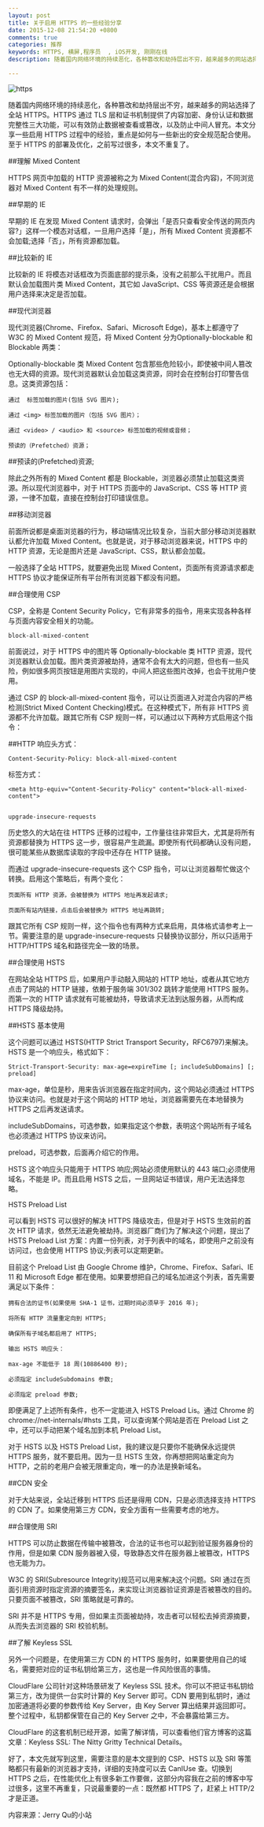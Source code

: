 ```yaml
---
layout: post
title: 关于启用 HTTPS 的一些经验分享 
date: 2015-12-08 21:54:20 +0800
comments: true
categories: 推荐
keywords: HTTPS, 横屏,程序员  , iOS开发, 刚刚在线
description: 随着国内网络环境的持续恶化，各种篡改和劫持层出不穷，越来越多的网站选择了全站 HTTPS。HTTPS 通过 TLS 层和证书机制提供了内容加密、身份认证和数据完整性三大功能，可以有效防止数据被查看或篡改，以及防止中间人冒充。本文分享一些启用 HTTPS 过程中的经验，重点是如何与一些新出的安全规范配合使用。至于 HTTPS 的部署及优化，之前写过很多，本文不重复了。

---
```



![https](http://images.90159.com/12/https.jpg)

随着国内网络环境的持续恶化，各种篡改和劫持层出不穷，越来越多的网站选择了全站 HTTPS。HTTPS 通过 TLS 层和证书机制提供了内容加密、身份认证和数据完整性三大功能，可以有效防止数据被查看或篡改，以及防止中间人冒充。本文分享一些启用 HTTPS 过程中的经验，重点是如何与一些新出的安全规范配合使用。至于 HTTPS 的部署及优化，之前写过很多，本文不重复了。


##理解 Mixed Content


HTTPS 网页中加载的 HTTP 资源被称之为 Mixed Content(混合内容)，不同浏览器对 Mixed Content 有不一样的处理规则。


##早期的 IE


早期的 IE 在发现 Mixed Content 请求时，会弹出「是否只查看安全传送的网页内容?」这样一个模态对话框，一旦用户选择「是」，所有 Mixed Content 资源都不会加载;选择「否」，所有资源都加载。


##比较新的 IE


比较新的 IE 将模态对话框改为页面底部的提示条，没有之前那么干扰用户。而且默认会加载图片类 Mixed Content，其它如 JavaScript、CSS 等资源还是会根据用户选择来决定是否加载。


##现代浏览器


现代浏览器(Chrome、Firefox、Safari、Microsoft Edge)，基本上都遵守了 W3C 的 Mixed Content 规范，将 Mixed Content 分为Optionally-blockable 和 Blockable 两类：

Optionally-blockable 类 Mixed Content 包含那些危险较小，即使被中间人篡改也无大碍的资源。现代浏览器默认会加载这类资源，同时会在控制台打印警告信息。这类资源包括：


    通过  标签加载的图片(包括 SVG 图片);

    通过 <img> 标签加载的图片（包括 SVG 图片）；

    通过 <video> / <audio> 和 <source> 标签加载的视频或音频；

    预读的（Prefetched）资源；


##预读的(Prefetched)资源;


除此之外所有的 Mixed Content 都是 Blockable，浏览器必须禁止加载这类资源。所以现代浏览器中，对于 HTTPS 页面中的 JavaScript、CSS 等 HTTP 资源，一律不加载，直接在控制台打印错误信息。


##移动浏览器


前面所说都是桌面浏览器的行为，移动端情况比较复杂，当前大部分移动浏览器默认都允许加载 Mixed Content。也就是说，对于移动浏览器来说，HTTPS 中的 HTTP 资源，无论是图片还是 JavaScript、CSS，默认都会加载。


一般选择了全站 HTTPS，就要避免出现 Mixed Content，页面所有资源请求都走 HTTPS 协议才能保证所有平台所有浏览器下都没有问题。


##合理使用 CSP


CSP，全称是 Content Security Policy，它有非常多的指令，用来实现各种各样与页面内容安全相关的功能。


	block-all-mixed-content


前面说过，对于 HTTPS 中的图片等 Optionally-blockable 类 HTTP 资源，现代浏览器默认会加载。图片类资源被劫持，通常不会有太大的问题，但也有一些风险，例如很多网页按钮是用图片实现的，中间人把这些图片改掉，也会干扰用户使用。


通过 CSP 的 block-all-mixed-content 指令，可以让页面进入对混合内容的严格检测(Strict Mixed Content Checking)模式。在这种模式下，所有非 HTTPS 资源都不允许加载。跟其它所有 CSP 规则一样，可以通过以下两种方式启用这个指令：


##HTTP 响应头方式：


    Content-Security-Policy: block-all-mixed-content 


<meta>标签方式：


    <meta http-equiv="Content-Security-Policy" content="block-all-mixed-content"> 


	upgrade-insecure-requests


历史悠久的大站在往 HTTPS 迁移的过程中，工作量往往非常巨大，尤其是将所有资源都替换为 HTTPS 这一步，很容易产生疏漏。即使所有代码都确认没有问题，很可能某些从数据库读取的字段中还存在 HTTP 链接。


而通过 upgrade-insecure-requests 这个 CSP 指令，可以让浏览器帮忙做这个转换。启用这个策略后，有两个变化：


    页面所有 HTTP 资源，会被替换为 HTTPS 地址再发起请求;

    页面所有站内链接，点击后会被替换为 HTTPS 地址再跳转;


跟其它所有 CSP 规则一样，这个指令也有两种方式来启用，具体格式请参考上一节。需要注意的是 upgrade-insecure-requests 只替换协议部分，所以只适用于 HTTP/HTTPS 域名和路径完全一致的场景。


##合理使用 HSTS


在网站全站 HTTPS 后，如果用户手动敲入网站的 HTTP 地址，或者从其它地方点击了网站的 HTTP 链接，依赖于服务端 301/302 跳转才能使用 HTTPS 服务。而第一次的 HTTP 请求就有可能被劫持，导致请求无法到达服务器，从而构成 HTTPS 降级劫持。


##HSTS 基本使用


这个问题可以通过 HSTS(HTTP Strict Transport Security，RFC6797)来解决。HSTS 是一个响应头，格式如下：


    Strict-Transport-Security: max-age=expireTime [; includeSubDomains] [; preload] 


max-age，单位是秒，用来告诉浏览器在指定时间内，这个网站必须通过 HTTPS 协议来访问。也就是对于这个网站的 HTTP 地址，浏览器需要先在本地替换为 HTTPS 之后再发送请求。


includeSubDomains，可选参数，如果指定这个参数，表明这个网站所有子域名也必须通过 HTTPS 协议来访问。


preload，可选参数，后面再介绍它的作用。


HSTS 这个响应头只能用于 HTTPS 响应;网站必须使用默认的 443 端口;必须使用域名，不能是 IP。而且启用 HSTS 之后，一旦网站证书错误，用户无法选择忽略。


HSTS Preload List


可以看到 HSTS 可以很好的解决 HTTPS 降级攻击，但是对于 HSTS 生效前的首次 HTTP 请求，依然无法避免被劫持。浏览器厂商们为了解决这个问题，提出了 HSTS Preload List 方案：内置一份列表，对于列表中的域名，即使用户之前没有访问过，也会使用 HTTPS 协议;列表可以定期更新。


目前这个 Preload List 由 Google Chrome 维护，Chrome、Firefox、Safari、IE 11 和 Microsoft Edge 都在使用。如果要想把自己的域名加进这个列表，首先需要满足以下条件：


    拥有合法的证书(如果使用 SHA-1 证书，过期时间必须早于 2016 年);

    将所有 HTTP 流量重定向到 HTTPS;

    确保所有子域名都启用了 HTTPS;

    输出 HSTS 响应头：

    max-age 不能低于 18 周(10886400 秒);

    必须指定 includeSubdomains 参数;

    必须指定 preload 参数;


即便满足了上述所有条件，也不一定能进入 HSTS Preload Lis。通过 Chrome 的 chrome://net-internals/#hsts 工具，可以查询某个网站是否在 Preload List 之中，还可以手动把某个域名加到本机 Preload List。


对于 HSTS 以及 HSTS Preload List，我的建议是只要你不能确保永远提供 HTTPS 服务，就不要启用。因为一旦 HSTS 生效，你再想把网站重定向为 HTTP，之前的老用户会被无限重定向，唯一的办法是换新域名。


##CDN 安全


对于大站来说，全站迁移到 HTTPS 后还是得用 CDN，只是必须选择支持 HTTPS 的 CDN 了。如果使用第三方 CDN，安全方面有一些需要考虑的地方。


##合理使用 SRI


HTTPS 可以防止数据在传输中被篡改，合法的证书也可以起到验证服务器身份的作用，但是如果 CDN 服务器被入侵，导致静态文件在服务器上被篡改，HTTPS 也无能为力。


W3C 的 SRI(Subresource Integrity)规范可以用来解决这个问题。SRI 通过在页面引用资源时指定资源的摘要签名，来实现让浏览器验证资源是否被篡改的目的。只要页面不被篡改，SRI 策略就是可靠的。


SRI 并不是 HTTPS 专用，但如果主页面被劫持，攻击者可以轻松去掉资源摘要，从而失去浏览器的 SRI 校验机制。


##了解 Keyless SSL


另外一个问题是，在使用第三方 CDN 的 HTTPS 服务时，如果要使用自己的域名，需要把对应的证书私钥给第三方，这也是一件风险很高的事情。


CloudFlare 公司针对这种场景研发了 Keyless SSL 技术。你可以不把证书私钥给第三方，改为提供一台实时计算的 Key Server 即可。CDN 要用到私钥时，通过加密通道将必要的参数传给 Key Server，由 Key Server 算出结果并返回即可。整个过程中，私钥都保管在自己的 Key Server 之中，不会暴露给第三方。


CloudFlare 的这套机制已经开源，如需了解详情，可以查看他们官方博客的这篇文章：Keyless SSL: The Nitty Gritty Technical Details。


好了，本文先就写到这里，需要注意的是本文提到的 CSP、HSTS 以及 SRI 等策略都只有最新的浏览器才支持，详细的支持度可以去 CanIUse 查。切换到 HTTPS 之后，在性能优化上有很多新工作要做，这部分内容我在之前的博客中写过很多，这里不再重复，只说最重要的一点：既然都 HTTPS 了，赶紧上 HTTP/2 才是正道。


内容来源：Jerry Qu的小站


